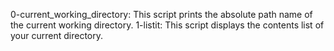 0-current_working_directory: This script prints the absolute path name of the current working directory.
1-listit: This script displays the contents list of your current directory.